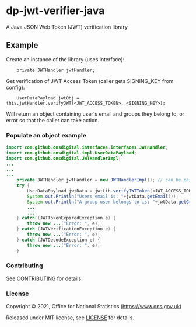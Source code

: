 # dp-jwt-verifier-java
A Java JSON Web Token (JWT) verification library

## Example

Create an instance of the library (uses interface):
```
    private JWTHandler jwtHandler;
```

Get verification of JWT Access Token (caller gets SIGNING_KEY from config):
```
    UserDataPayload jwtObj = this.jwtHandler.verifyJWT(<JWT_ACCESS_TOKEN>, <SIGNING_KEY>);
```

Will return an object containing user's email and groups they belong to, or error so that the caller can take action.

### Populate an object example

```java
import com.github.onsdigital.interfaces.interfaces.JWTHandler;
import com.github.onsdigital.impl.UserDataPayload;
import com.github.onsdigital.JWTHandlerImpl;
...
...
...
    private JWTHandler jwtHandler = new JWTHandlerImpl(); // can be passed is as part of class constructor too
    try {
        UserDataPayload jwtData = jwtLib.verifyJWTToken(<JWT_ACCESS_TOKEN>, <SIGNING_KEY>);
        System.out.Println("Users email is: "+jwtData.getEmail());
        System.out.Println("A group user belongs to is: "+jwtData.getGroups()[0]);
        ...
        ...
    } catch (JWTTokenExpiredException e) {
        throw new ...("Error: ", e);
    } catch (JWTVerificationException e) {
        throw new ...("Error: ", e);
    } catch (JWTDecodeException e) {
        throw new ...("Error: ", e);
    }

```

### Contributing

See [CONTRIBUTING](CONTRIBUTING.md) for details.

### License

Copyright © 2021, Office for National Statistics (https://www.ons.gov.uk)

Released under MIT license, see [LICENSE](LICENSE.md) for details.